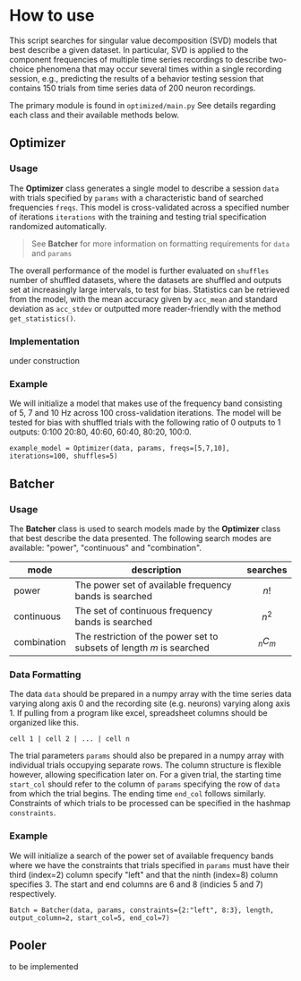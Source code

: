 # How to use
This script searches for singular value decomposition (SVD) models that best describe a given dataset. In particular, SVD is applied to the component frequencies of multiple time series recordings to describe two-choice phenomena that may occur several times within a single recording session, e.g., predicting the results of a behavior testing session that contains 150 trials from time series data of 200 neuron recordings. 

The primary module is found in `optimized/main.py` See details regarding each class and their available methods below.

## Optimizer

### Usage
The **Optimizer** class generates a single model to describe a session `data` with trials specified by `params` with a characteristic band of searched frequencies `freqs`. This model is cross-validated across a specified number of iterations `iterations` with the training and testing trial specification randomized automatically. 

>See **Batcher** for more information on formatting requirements for `data` and `params`

The overall performance of the model is further evaluated on `shuffles` number of shuffled datasets, where the datasets are shuffled and outputs set at increasingly large intervals, to test for bias. Statistics can be retrieved from the model, with the mean accuracy given by `acc_mean` and standard deviation as `acc_stdev` or outputted more reader-friendly with the method `get_statistics()`.

### Implementation
under construction

### Example
We will initialize a model that makes use of the frequency band consisting of 5, 7 and 10 Hz  across 100 cross-validation iterations. The model will be tested for bias with shuffled trials with the following ratio of 0 outputs to 1 outputs: 0:100 20:80, 40:60, 60:40, 80:20, 100:0. 

`example_model = Optimizer(data, params, freqs=[5,7,10], iterations=100, shuffles=5)`

## Batcher

### Usage
The **Batcher** class is used to search models made by the **Optimizer** class that best describe the data presented. The following search modes are available: "power", "continuous" and "combination".

 | mode | description | searches | 
 |---|---|---|
 |power| The power set of available frequency bands is searched | $$n!$$
 |continuous| The set of continuous frequency bands is searched | $$n^2$$
 |combination| The restriction of the power set to subsets of length *m* is searched | $$_nC_m$$

### Data Formatting
The data `data` should be prepared in a numpy array with the time series data varying along axis 0 and the recording site (e.g. neurons) varying along axis 1. If pulling from a program like excel, spreadsheet columns should be organized like this.

`cell 1 | cell 2 | ... | cell n`

The trial parameters `params` should also be prepared in a numpy array with individual trials occupying separate rows. The column structure is flexible however, allowing specification later on. For a given trial, the starting time `start_col` should refer to the column of `params` specifying the row of `data` from which the trial begins. The ending time `end_col` follows similarly. Constraints of which trials to be processed can be specified in the hashmap `constraints`.

### Example
We will initialize a search of the power set of available frequency bands where we have the constraints that trials specified in `params` must have their third (index=2) column specify "left" and that the ninth (index=8) column specifies 3. The start and end columns are 6 and 8 (indicies 5 and 7) respectively.

`Batch = Batcher(data, params, constraints={2:"left", 8:3}, length, output_column=2, start_col=5, end_col=7)`

## Pooler
to be implemented

